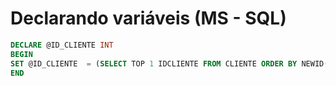 # Declarando variáveis (MS - SQL)

```sql
DECLARE @ID_CLIENTE INT
BEGIN
SET @ID_CLIENTE  = (SELECT TOP 1 IDCLIENTE FROM CLIENTE ORDER BY NEWID())
END
```